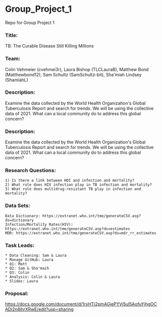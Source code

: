 # Group_Project_1
Repo for Group Project 1

### Title: 
TB: The Curable Disease Still Killing Millions

### Team: 
Colin Vehmeier (cvehmei3r), Laura Bishop (TLCLauraB), Matthew Bond (Matthewbond12), Sam Schultz (SamSchultz-bit), Sha'miah Lindsey (ShamiahL)

### Description: 
Examine the data collected by the World Health Organization's Global Tuberculosis Report and search for trends. We will be using the collective data of 2021. What can a local community do to address this global concern?

### Description:
 Examine the data collected by the World Health Organization's Global Tuberculosis Report and search for trends. We will be using the collective data of 2021. What can a local community do to address this global concern?

### Research Questions:
    1) Is there a link between HDI and infection and mortality?
    2) What role does HIV infection play in TB infection and mortality?
    3) What role does multidrug-resistant TB play in infection and mortality?

### Data Sets: 
	Data Dictionary: https://extranet.who.int/tme/generateCSV.asp?ds=dictionary
 	Infection/Mortality Rates(HIV): https://extranet.who.int/tme/generateCSV.asp?ds=estimates  
	MDR: https://extranet.who.int/tme/generateCSV.asp?ds=mdr_rr_estimates	

### Task Leads:
	* Data Cleaning: Sam & Laura
	* Manage GitHub: Laura
	* Q1: Matt
	* Q2: Sam & Sha'maih
	* Q3: Colin	
	* Analysis: Colin & Laura
	* Slides: Laura

### Proposal:
https://docs.google.com/document/d/1rxHTi2pmAGjePYVj5ul5AofuYjhgOCADi2n8ihrXRwE/edit?usp=sharing
